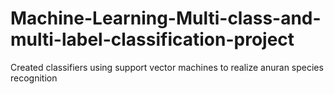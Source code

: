 # Machine-Learning-Multi-class-and-multi-label-classification-project
Created classifiers using support vector machines to realize anuran species recognition
